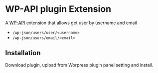 # WP-API plugin Extension

A [WP-API](http://wp-api.org/) extension that allows get user by username and email

* `/wp-json/users/user/<username>`
* `/wp-json/users/email/<email>`

## Installation
Download plugin, upload from Worpress plugin panel setting and install.

